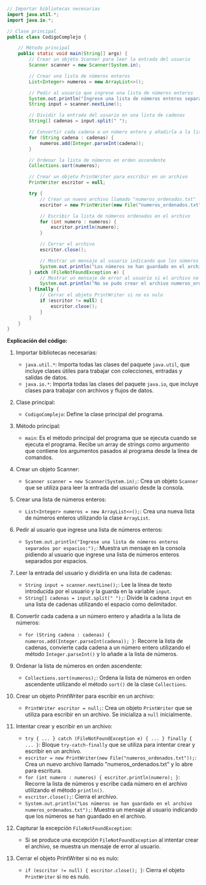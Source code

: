 ```java
// Importar bibliotecas necesarias
import java.util.*;
import java.io.*;

// Clase principal
public class CodigoComplejo {

    // Método principal
    public static void main(String[] args) {
        // Crear un objeto Scanner para leer la entrada del usuario
        Scanner scanner = new Scanner(System.in);

        // Crear una lista de números enteros
        List<Integer> numeros = new ArrayList<>();

        // Pedir al usuario que ingrese una lista de números enteros
        System.out.println("Ingrese una lista de números enteros separados por espacios:");
        String input = scanner.nextLine();

        // Dividir la entrada del usuario en una lista de cadenas
        String[] cadenas = input.split(" ");

        // Convertir cada cadena a un número entero y añadirla a la lista de números
        for (String cadena : cadenas) {
            numeros.add(Integer.parseInt(cadena));
        }

        // Ordenar la lista de números en orden ascendente
        Collections.sort(numeros);

        // Crear un objeto PrintWriter para escribir en un archivo
        PrintWriter escritor = null;

        try {
            // Crear un nuevo archivo llamado "numeros_ordenados.txt"
            escritor = new PrintWriter(new File("numeros_ordenados.txt"));

            // Escribir la lista de números ordenados en el archivo
            for (int numero : numeros) {
                escritor.println(numero);
            }

            // Cerrar el archivo
            escritor.close();

            // Mostrar un mensaje al usuario indicando que los números se han guardado en el archivo
            System.out.println("Los números se han guardado en el archivo numeros_ordenados.txt");
        } catch (FileNotFoundException e) {
            // Mostrar un mensaje de error al usuario si el archivo no se pudo crear
            System.out.println("No se pudo crear el archivo numeros_ordenados.txt");
        } finally {
            // Cerrar el objeto PrintWriter si no es nulo
            if (escritor != null) {
                escritor.close();
            }
        }
    }
}
```

**Explicación del código:**

1. Importar bibliotecas necesarias:
   - `java.util.*`: Importa todas las clases del paquete `java.util`, que incluye clases útiles para trabajar con colecciones, entradas y salidas de datos.
   - `java.io.*`: Importa todas las clases del paquete `java.io`, que incluye clases para trabajar con archivos y flujos de datos.

2. Clase principal:
   - `CodigoComplejo`: Define la clase principal del programa.

3. Método principal:
   - `main`: Es el método principal del programa que se ejecuta cuando se ejecuta el programa. Recibe un array de strings como argumento que contiene los argumentos pasados al programa desde la línea de comandos.

4. Crear un objeto Scanner:
   - `Scanner scanner = new Scanner(System.in);`: Crea un objeto `Scanner` que se utiliza para leer la entrada del usuario desde la consola.

5. Crear una lista de números enteros:
   - `List<Integer> numeros = new ArrayList<>();`: Crea una nueva lista de números enteros utilizando la clase `ArrayList`.

6. Pedir al usuario que ingrese una lista de números enteros:
   - `System.out.println("Ingrese una lista de números enteros separados por espacios:");`: Muestra un mensaje en la consola pidiendo al usuario que ingrese una lista de números enteros separados por espacios.

7. Leer la entrada del usuario y dividirla en una lista de cadenas:
   - `String input = scanner.nextLine();`: Lee la línea de texto introducida por el usuario y la guarda en la variable `input`.
   - `String[] cadenas = input.split(" ");`: Divide la cadena `input` en una lista de cadenas utilizando el espacio como delimitador.

8. Convertir cada cadena a un número entero y añadirla a la lista de números:
   - `for (String cadena : cadenas) { numeros.add(Integer.parseInt(cadena)); }`: Recorre la lista de cadenas, convierte cada cadena a un número entero utilizando el método `Integer.parseInt()` y lo añade a la lista de números.

9. Ordenar la lista de números en orden ascendente:
   - `Collections.sort(numeros);`: Ordena la lista de números en orden ascendente utilizando el método `sort()` de la clase `Collections`.

10. Crear un objeto PrintWriter para escribir en un archivo:
    - `PrintWriter escritor = null;`: Crea un objeto `PrintWriter` que se utiliza para escribir en un archivo. Se inicializa a `null` inicialmente.

11. Intentar crear y escribir en un archivo:
    - `try { ... } catch (FileNotFoundException e) { ... } finally { ... }`: Bloque `try-catch-finally` que se utiliza para intentar crear y escribir en un archivo.
    - `escritor = new PrintWriter(new File("numeros_ordenados.txt"));`: Crea un nuevo archivo llamado "numeros_ordenados.txt" y lo abre para escritura.
    - `for (int numero : numeros) { escritor.println(numero); }`: Recorre la lista de números y escribe cada número en el archivo utilizando el método `println()`.
    - `escritor.close();`: Cierra el archivo.
    - `System.out.println("Los números se han guardado en el archivo numeros_ordenados.txt");`: Muestra un mensaje al usuario indicando que los números se han guardado en el archivo.

12. Capturar la excepción `FileNotFoundException`:
    - Si se produce una excepción `FileNotFoundException` al intentar crear el archivo, se muestra un mensaje de error al usuario.

13. Cerrar el objeto PrintWriter si no es nulo:
    - `if (escritor != null) { escritor.close(); }`: Cierra el objeto `PrintWriter` si no es nulo.